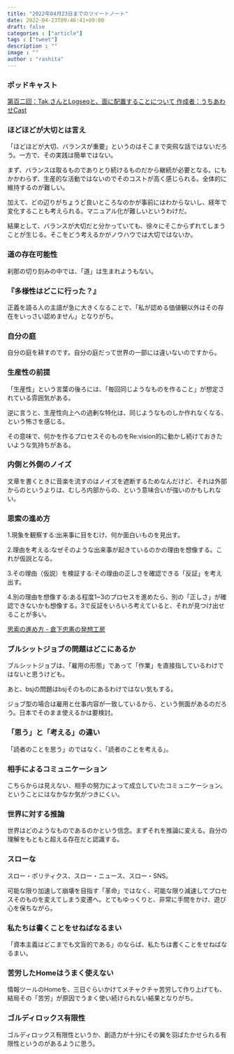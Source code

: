```yaml
---
title: "2022年04月23日までのツイートノート"
date: 2022-04-23T09:46:41+09:00
draft: false
categories : ["article"]
tags : ["tweet"]
description : ""
image : ""
author : "rashita"
---
```


### ポッドキャスト

[第百二回：Tak.さんとLogseqと、面に配置することについて 作成者：うちあわせCast](https://anchor.fm/rashita/episodes/Tak-Logseq-e1hf80o)

### ほどほどが大切とは言え

「ほどほどが大切、バランスが重要」というのはそこまで突飛な話ではないだろう。一方で、その実践は簡単ではない。

まず、バランスは取るものでありとり続けるものだから継続が必要となる。にもかかわらず、生産的な活動ではないのでそのコストが高く感じられる。全体的に維持するのが難しい。

加えて、どの辺りがちょうど良いところなのかが事前にはわからないし、経年で変化することも考えられる。マニュアル化が難しいというわけだ。

結果として、バランスが大切だと分かっていても、徐々にそこからずれてしまうことが生じる。そこをどう考えるかがノウハウでは大切ではないか。

### 道の存在可能性

刹那の切り刻みの中では、「道」は生まれようもない。

### 『多様性はどこに行った？』

正義を語る人の主語が急に大きくなることで、「私が認める価値観以外はその存在をいっさい認めません」となりがち。

### 自分の庭

自分の庭を耕すのです。自分の庭だって世界の一部には違いないのですから。

### 生産性の前提

「生産性」という言葉の後ろには、「毎回同じようなものを作ること」が想定されている雰囲気がある。

逆に言うと、生産性向上への過剰な特化は、同じようなものしか作れなくなる、という怖さを感じる。

その意味で、何かを作るプロセスそのものをRe:vision的に動かし続けておきたいような気持ちがある。

### 内側と外側のノイズ

文章を書くときに音楽を流すのはノイズを遮断するためなんだけど、それは外部からのというよりは、むしろ内部からの、という意味合いが強いのかもしれない。

### 思索の進め方

1.現象を観察する:出来事に目をむけ、何か面白いものを見出す。

2.理由を考える:なぜそのような出来事が起きているのかの理由を想像する。これが仮説となる。

3.その理由（仮説）を検証する:その理由の正しさを確認できる「反証」を考え出す。

4.別の理由を想像する:ある程度1~3のプロセスを進めたら、別の「正しさ」が確認できないかも想像する。3で反証をいろいろ考えていると、それが見つけ出せることが多い。

[思索の進め方 - 倉下忠憲の発想工房](https://scrapbox.io/rashitamemo/%E6%80%9D%E7%B4%A2%E3%81%AE%E9%80%B2%E3%82%81%E6%96%B9)


### ブルシットジョブの問題はどこにあるか

ブルシットジョブは、「雇用の形態」であって「作業」を直接指しているわけではないと思うけども。

あと、bsjの問題はbsjそのものにあるわけではない気もする。

ジョブ型の場合は雇用と仕事内容が一致しているから、という側面があるのだろう。日本でそのまま使えるかは要検討。

### 「思う」と「考える」の違い

「読者のことを思う」のではなく、「読者のことを考える」。

### 相手によるコミュニケーション

こちらからは見えない、相手の努力によって成立していたコミュニケーション。ということにはなかなか気がつきにくい。

### 世界に対する推論

世界はどのようなものであるのかという信念。まずそれを推論に変える。自分の理解をもともと超える存在だと認識する。

### スローな

スロー・ポリティクス、スロー・ニュース、スロー・SNS。

可能な限り加速して崩壊を目指す「革命」ではなく、可能な限り減速してプロセスそのものを変えてしまう変遷へ。とてもゆっくりと、非常に手間をかけ、遊び心を保ちながら。

### 私たちは書くことをせねばなるまい

「資本主義はどこまでも文盲的である」のならば、私たちは書くことをせねばなるまい。

### 苦労したHomeはうまく使えない

情報ツールのHomeを、三日ぐらいかけてメチャクチャ苦労して作り上げても、結局その「苦労」が原因でうまく使い続けられない結果となりがち。

### ゴルディロックス有限性

ゴルディロックス有限性というか、創造力が十分にその翼を羽ばたかせられる有限性というのがあるように思う。